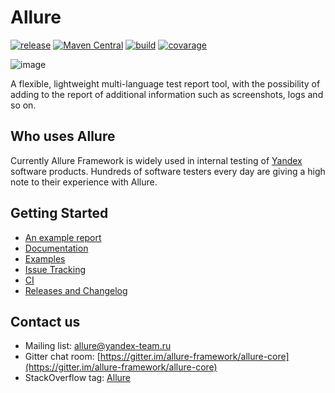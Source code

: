# Allure

[![release](http://github-release-version.herokuapp.com/github/allure-framework/allure-core/release.svg?style=flat)](https://github.com/allure-framework/allure-core/releases/latest) [![Maven Central](https://maven-badges.herokuapp.com/maven-central/ru.yandex.qatools.allure/allure-core/badge.svg?style=flat)](https://maven-badges.herokuapp.com/maven-central/ru.yandex.qatools.allure/allure-core) [![build](https://img.shields.io/teamcity/http/teamcity.qatools.ru/s/allure_core_master_deploy.svg?style=flat)](http://teamcity.qatools.ru/viewType.html?buildTypeId=allure_core_master_deploy&guest=1)
[![covarage](https://img.shields.io/sonar/http/sonar.qatools.ru/ru.yandex.qatools.allure:allure-core/coverage.svg?style=flat)](http://sonar.qatools.ru/dashboard/index/210)

![image](https://raw.github.com/allure-framework/allure-core/master/allure-dashboard.png)

A flexible, lightweight multi-language test report tool, with the possibility of adding to the report of additional information such as screenshots, logs and so on.

## Who uses Allure
Currently Allure Framework is widely used in internal testing of [Yandex](http://company.yandex.com/) software products. Hundreds of software testers every day are giving a high note to their experience with Allure.

## Getting Started

* [An example report](http://teamcity.qatools.ru/repository/download/allure_core_master_release/lastSuccessful/index.html#/home)
* [Documentation](https://github.com/allure-framework/allure-core/wiki)
* [Examples](https://github.com/allure-examples)
* [Issue Tracking](https://github.com/allure-framework/allure-core/issues?labels=&milestone=&page=1&state=open)
* [CI](http://teamcity.qatools.ru/)
* [Releases and Changelog](https://github.com/allure-framework/allure-core/releases)

## Contact us
* Mailing list: [allure@yandex-team.ru](mailto:allure@yandex-team.ru)
* Gitter chat room: [https://gitter.im/allure-framework/allure-core](https://gitter.im/allure-framework/allure-core)
* StackOverflow tag: [Allure](http://stackoverflow.com/questions/tagged/allure)
